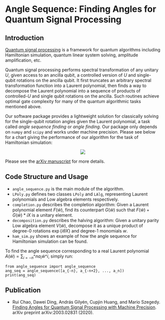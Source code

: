 # Angle Sequence: Finding Angles for Quantum Signal Processing

## Introduction

[Quantum signal processing](https://journals.aps.org/prl/abstract/10.1103/PhysRevLett.118.010501) is a framework for quantum algorithms including Hamiltonian simulation, quantum linear system solving, amplitude amplification, etc. 

Quantum signal processing performs spectral transformation of any unitary $U$, given access to an ancilla qubit, a controlled version of $U$ and single-qubit rotations on the ancilla qubit. It first truncates an arbitrary spectral transformation function into a Laurent polynomial, then finds a way to decompose the Laurent polynomial into a sequence of products of controlled-$U$ and single qubit rotations on the ancilla. Such routines achieve optimal gate complexity for many of the quantum algorithmic tasks mentioned above.

Our software package provides a lightweight solution for classically solving for the single-qubit rotation angles given the Laurent polynomial, a task called *angle sequence finding* or *angle finding*. Our package only depends on `numpy` and `scipy` and works under machine precision. Please see below for a chart giving the performance of our algorithm for the task of Hamiltonian simulation:

<div align="center">
  <img src="time.png">
</div>

Please see the [arXiv manuscript](https://arxiv.org/abs/2003.02831) for more details.

## Code Structure and Usage


* `angle_sequence.py` is the main module of the algorithm.
* `LPoly.py` defines two classes `LPoly` and `LAlg`, representing Laurent polynomials and Low algebra elements respectively.
* `completion.py` describes the completion algorithm: Given a Laurent polynomial element $F(\tilde{w})$, find its counterpart $G(\tilde{w})$ such that $F(\tilde{w})+G(\tilde{w})*iX$ is a unitary element.
* `decomposition.py` describes the halving algorithm: Given a unitary parity Low algebra element $V(\tilde{w})$, decompose it as a unique product of degree-0 rotations $\exp\{i\theta X\}$ and degree-1 monomials $w$.
* `ham_sim.py` shows an example of how the angle sequence for Hamiltonian simulation can be found.

To find the angle sequence corresponding to a real Laurent polynomial $A(\tilde{w}) = \sum_{i=-n}\^n a_i\tilde{w}\^i$, simply run:

    from angle_sequence import angle_sequence
    ang_seq = angle_sequence([a_{-n}, a_{-n+2}, ..., a_n])
    print(ang_seq)


## Publication
* Rui Chao, Dawei Ding, Andr&aacute;s Gily&eacute;n, Cupjin Huang, and Mario Szegedy. [Finding Angles for Quantum Signal Processing with Machine Precision](https://arxiv.org/abs/2003.02831). arXiv preprint arXiv:2003.02831 (2020).

